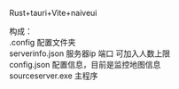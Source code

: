 
Rust+tauri+Vite+naiveui

构成：  
.config              配置文件夹  
   serverinfo.json   服务器ip 端口 可加入人数上限  
   config.json       配置信息，目前是监控地图信息  
sourceserver.exe     主程序